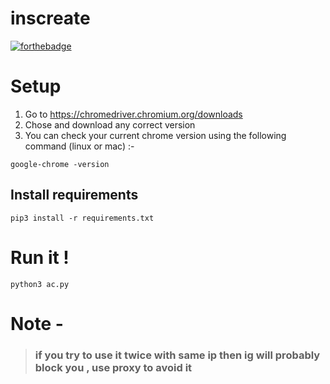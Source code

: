 # inscreate
[![forthebadge](https://forthebadge.com/images/badges/made-with-python.svg)](https://python.org)

# Setup

1. Go to https://chromedriver.chromium.org/downloads
2. Chose and download any correct version </br>
3. You can check your current chrome version using the following command (linux or mac) :-
```
google-chrome -version
```
## Install requirements
```
pip3 install -r requirements.txt
```
# Run it !

```
python3 ac.py
```
# Note - 
>### if you try to use it twice with same ip then ig will probably block you , use proxy to avoid it

